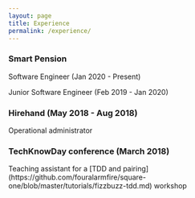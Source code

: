 ```yaml
---
layout: page
title: Experience
permalink: /experience/
---
```

<h3> Smart Pension </h3>
<p> Software Engineer (Jan 2020 - Present) </p>

<p> Junior Software Engineer (Feb 2019 - Jan 2020) </p>

<h3> Hirehand (May 2018 - Aug 2018)</h3>
Operational administrator

<h3> TechKnowDay conference (March 2018) </h3>
Teaching assistant for a
[TDD and pairing](https://github.com/fouralarmfire/square-one/blob/master/tutorials/fizzbuzz-tdd.md) workshop
